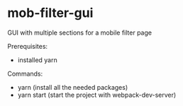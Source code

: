 # mob-filter-gui
GUI with multiple sections for a mobile filter page 

Prerequisites: 
- installed yarn

Commands:
- yarn (install all the needed packages)
- yarn start (start the project with webpack-dev-server)
